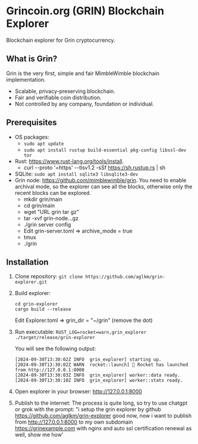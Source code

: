 # Grincoin.org (GRIN) Blockchain Explorer
Blockchain explorer for Grin cryptocurrency.

## What is Grin?
Grin is the very first, simple and fair MimbleWimble blockchain implementation.

- Scalable, privacy-preserving blockchain.
- Fair and verifiable coin distribution.
- Not controlled by any company, foundation or individual.

## Prerequisites

- OS packages:
     + `sudo apt update`
     + `sudo apt install rustup build-essential pkg-config libssl-dev tor`
- Rust: https://www.rust-lang.org/tools/install.
     + curl --proto '=https' --tlsv1.2 -sSf https://sh.rustup.rs | sh
- SQLite: `sudo apt install sqlite3 libsqlite3-dev`
- Grin node: https://github.com/mimblewimble/grin. You need to enable archival mode, so the explorer can see all the blocks, otherwise only the recent blocks can be explored.
     + mkdir grin/main
     + cd grin/main
     + wget "URL grin tar gz"
     + tar -xvf grin-node...gz
     + ./grin server config
     + Edit grin-server.toml => archive_mode = true
     + tmux
     + ./grin 

## Installation

1. Clone repository: `git clone https://github.com/aglkm/grin-explorer.git`
2. Build explorer:
   ```
   cd grin-explorer
   cargo build --release
   ```
   Edit Explorer.toml => grin_dir = "~/grin" (remove the dot)
4. Run executable: `RUST_LOG=rocket=warn,grin_explorer ./target/release/grin-explorer`

   You will see the following output:

   ```
   [2024-09-30T13:30:02Z INFO  grin_explorer] starting up.
   [2024-09-30T13:30:02Z WARN  rocket::launch] 🚀 Rocket has launched from http://127.0.0.1:8000
   [2024-09-30T13:30:03Z INFO  grin_explorer] worker::data ready.
   [2024-09-30T13:30:10Z INFO  grin_explorer] worker::stats ready.
   ```

5. Open explorer in your browser: http://127.0.0.1:8000

6. Publish to the internet:
   The process is quite long, so try to use chatgpt or grok with the prompt: "i setup the grin explorer by github https://github.com/aglkm/grin-explorer good now, now i want to publish from http://127.0.0.1:8000 to my own subdomain https://grinexample.com with nginx and auto ssl certification renewal as well, show me how'
